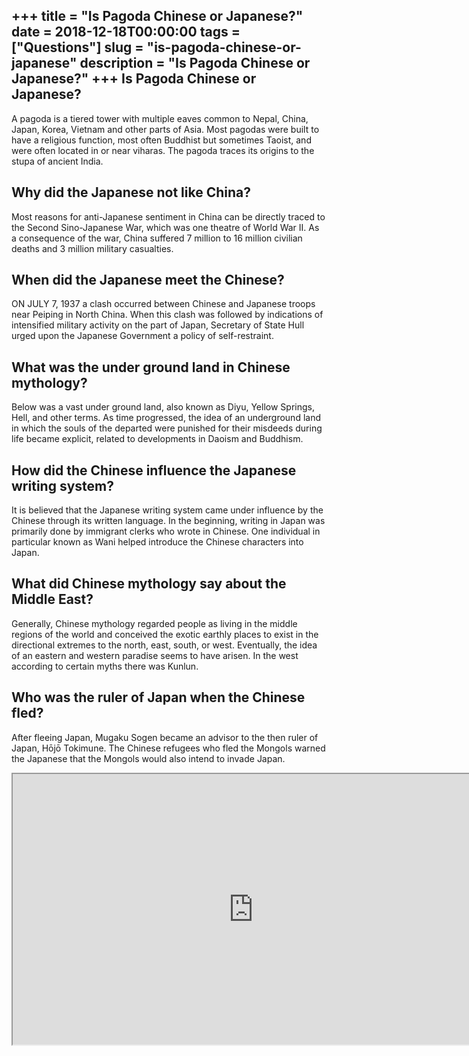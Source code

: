 +++
title = "Is Pagoda Chinese or Japanese?"
date = 2018-12-18T00:00:00
tags = ["Questions"]
slug = "is-pagoda-chinese-or-japanese"
description = "Is Pagoda Chinese or Japanese?"
+++
Is Pagoda Chinese or Japanese?
------------------------------

A pagoda is a tiered tower with multiple eaves common to Nepal, China, Japan, Korea, Vietnam and other parts of Asia. Most pagodas were built to have a religious function, most often Buddhist but sometimes Taoist, and were often located in or near viharas. The pagoda traces its origins to the stupa of ancient India.

Why did the Japanese not like China?
------------------------------------

Most reasons for anti-Japanese sentiment in China can be directly traced to the Second Sino-Japanese War, which was one theatre of World War II. As a consequence of the war, China suffered 7 million to 16 million civilian deaths and 3 million military casualties.

When did the Japanese meet the Chinese?
---------------------------------------

ON JULY 7, 1937 a clash occurred between Chinese and Japanese troops near Peiping in North China. When this clash was followed by indications of intensified military activity on the part of Japan, Secretary of State Hull urged upon the Japanese Government a policy of self-restraint.

What was the under ground land in Chinese mythology?
----------------------------------------------------

Below was a vast under ground land, also known as Diyu, Yellow Springs, Hell, and other terms. As time progressed, the idea of an underground land in which the souls of the departed were punished for their misdeeds during life became explicit, related to developments in Daoism and Buddhism.

How did the Chinese influence the Japanese writing system?
----------------------------------------------------------

It is believed that the Japanese writing system came under influence by the Chinese through its written language. In the beginning, writing in Japan was primarily done by immigrant clerks who wrote in Chinese. One individual in particular known as Wani helped introduce the Chinese characters into Japan.

What did Chinese mythology say about the Middle East?
-----------------------------------------------------

Generally, Chinese mythology regarded people as living in the middle regions of the world and conceived the exotic earthly places to exist in the directional extremes to the north, east, south, or west. Eventually, the idea of an eastern and western paradise seems to have arisen. In the west according to certain myths there was Kunlun.

Who was the ruler of Japan when the Chinese fled?
-------------------------------------------------

After fleeing Japan, Mugaku Sogen became an advisor to the then ruler of Japan, Hōjō Tokimune. The Chinese refugees who fled the Mongols warned the Japanese that the Mongols would also intend to invade Japan.

<iframe allow="accelerometer; autoplay; clipboard-write; encrypted-media; gyroscope; picture-in-picture" allowfullscreen="" class="__youtube_prefs__  epyt-is-override  no-lazyload" data-no-lazy="1" data-origheight="433" data-origwidth="770" data-skipgform_ajax_framebjll="" height="433" id="_ytid_85904" loading="lazy" src="https://www.youtube.com/embed/Ul9ysDvkuLA?enablejsapi=1&autoplay=0&cc_load_policy=0&cc_lang_pref=&iv_load_policy=1&loop=0&modestbranding=0&rel=1&fs=1&playsinline=0&autohide=2&theme=dark&color=red&controls=1&" title="YouTube player" width="770"></iframe>